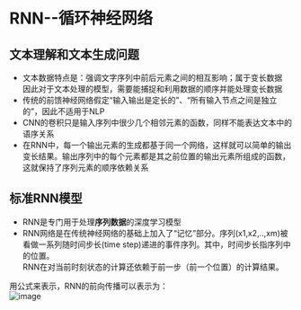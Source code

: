 # RNN--循环神经网络
## 文本理解和文本生成问题
* 文本数据特点是：强调文字序列中前后元素之间的相互影响；属于变长数据
  <br>因此对于文本处理的模型，需要能捕捉和利用数据的顺序并能处理变长数据
* 传统的前馈神经网络假定“输入输出是定长的”、“所有输入节点之间是独立的”，因此不适用于NLP
* CNN的卷积只是输入序列中很少几个相邻元素的函数，同样不能表达文本中的语序关系
* 在RNN中，每一个输出元素的生成都基于同一个网络，这样就可以简单的输出变长结果。输出序列中的每个元素都是其之前位置的输出元素所组成的函数，这就保持了序列元素的顺序依赖关系
## 标准RNN模型
* RNN是专门用于处理**序列数据**的深度学习模型
* RNN网络是在传统神经网络的基础上加入了“记忆”部分。序列(x1,x2,..,xm)被看做一系列随时间步长(time step)递进的事件序列。其中，时间步长指序列中的位置。</br>
RNN在对当前时刻状态的计算还依赖于前一步（前一个位置）的计算结果。

用公式来表示，RNN的前向传播可以表示为：
<br>
![image](https://github.com/anonymous236/tensorflow/raw/master/RNN/CodeCogsEqn.gif)
